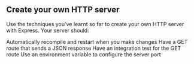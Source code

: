 ## Create your own HTTP server

Use the techniques you've learnt so far to create your own HTTP server with Express. Your server should:

Automatically recompile and restart when you make changes
Have a GET route that sends a JSON response
Have an integration test for the GET route
Use an environment variable to configure the server port
